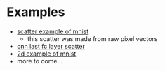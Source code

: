 # Examples
- [scatter example of mnist](mnistscatter.jpg)
  - this scatter was made from raw pixel vectors
- [cnn last fc layer scatter](mnist_cnn_scatter.jpg)
- [2d example of mnist](mnist2d.jpg)
- more to come...
